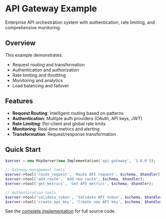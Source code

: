 # API Gateway Example

Enterprise API orchestration system with authentication, rate limiting, and comprehensive monitoring.

## Overview

This example demonstrates:

- Request routing and transformation
- Authentication and authorization
- Rate limiting and throttling
- Monitoring and analytics
- Load balancing and failover

## Features

- **Request Routing**: Intelligent routing based on patterns
- **Authentication**: Multiple auth providers (OAuth, API keys, JWT)
- **Rate Limiting**: Per-client and global rate limits
- **Monitoring**: Real-time metrics and alerting
- **Transformation**: Request/response transformation

## Quick Start

```php
$server = new McpServer(new Implementation('api-gateway', '1.0.0'));

// Gateway management tools
$server->tool('route_request', 'Route API request', $schema, $handler);
$server->tool('add_route', 'Add new route', $schema, $handler);
$server->tool('get_metrics', 'Get API metrics', $schema, $handler);

// Authentication tools
$server->tool('validate_token', 'Validate API token', $schema, $handler);
$server->tool('create_api_key', 'Create new API key', $schema, $handler);
```

See the [complete implementation](https://github.com/dalehurley/php-mcp-sdk/tree/main/examples/real-world/api-gateway) for full source code.
